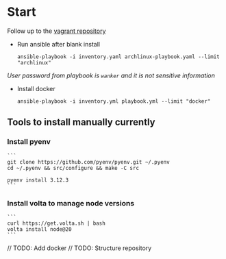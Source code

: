 # Start
Follow up to the [vagrant repository](https://github.com/anttilinno/arch-vagrant)

* Run ansible after blank install
	```
	ansible-playbook -i inventory.yaml archlinux-playbook.yaml --limit "archlinux"
	```

*User password from playbook is `wanker` and it is not sensitive information*

* Install docker

    ```
    ansible-playbook -i inventory.yml playbook.yml --limit "docker"
    ```

## Tools to install manually currently

### Install pyenv
	```
	git clone https://github.com/pyenv/pyenv.git ~/.pyenv
	cd ~/.pyenv && src/configure && make -C src

	pyenv install 3.12.3
	```

### Install volta to manage node versions

	```
	curl https://get.volta.sh | bash
	volta install node@20
	```

// TODO: Add docker
// TODO: Structure repository
